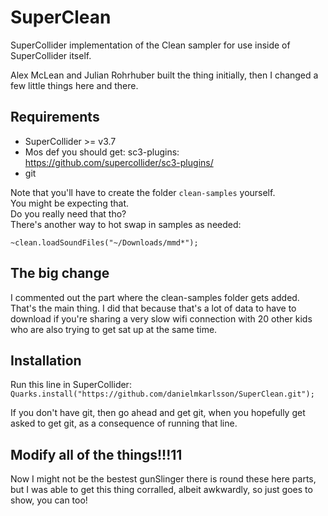 
# SuperClean
SuperCollider implementation of the Clean sampler for use inside of SuperCollider itself.

Alex McLean and Julian Rohrhuber built the thing initially, then I changed a few little things here and there.

## Requirements

* SuperCollider >= v3.7
* Mos def you should get: sc3-plugins: https://github.com/supercollider/sc3-plugins/
* git

Note that you'll have to create the folder `clean-samples` yourself.   
You might be expecting that.  
Do you really need that tho?   
There's another way to hot swap in samples as needed:

```
~clean.loadSoundFiles("~/Downloads/mmd*");
```

## The big change

I commented out the part where the clean-samples folder gets added. That's the main thing. I did that because that's a lot of data to have to download if you're sharing a very slow wifi connection with 20 other kids who are also trying to get sat up at the same time.

## Installation 

Run this line in SuperCollider:  
`Quarks.install("https://github.com/danielmkarlsson/SuperClean.git");`

If you don't have git, then go ahead and get git, when you hopefully get asked to get git, as a consequence of running that line.

## Modify all of the things!!!11

Now I might not be the bestest gunSlinger there is round these here parts, but I was able to get this thing corralled, albeit awkwardly, so just goes to show, you can too!
